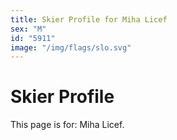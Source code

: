 ```yaml
---
title: Skier Profile for Miha Licef
sex: "M"
id: "5911"
image: "/img/flags/slo.svg" 
---
```


# Skier Profile

This page is for: Miha Licef.
    
